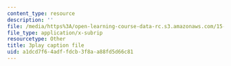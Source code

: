 ```yaml
---
content_type: resource
description: ''
file: /media/https%3A/open-learning-course-data-rc.s3.amazonaws.com/15-401-finance-theory-i-fall-2008/a1dcd7f64adffdcb3f8aa88fd5d66c81_tL7Lcl90Sc0.srt
file_type: application/x-subrip
resourcetype: Other
title: 3play caption file
uid: a1dcd7f6-4adf-fdcb-3f8a-a88fd5d66c81
---
```

